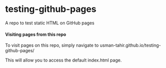 # testing-github-pages
A repo to test static HTML on GitHub pages

#### Visiting pages from this repo
To visit pages on this repo, simply navigate to usman-tahir.github.io/testing-github-pages/

This will allow you to access the default index.html page.
